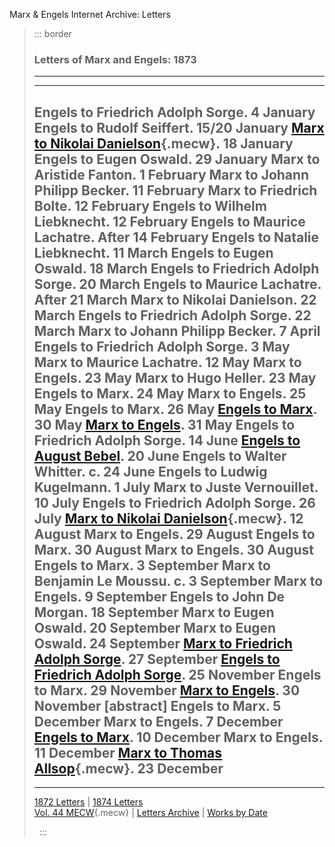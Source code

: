 Marx & Engels Internet Archive: Letters

> ::: border
>  
>
> ### Letters of Marx and Engels: 1873
>
> ------------------------------------------------------------------------
>
>   ---------------------------------------------------------------
>   Engels to Friedrich Adolph Sorge. 4 January
>   Engels to Rudolf Seiffert. 15/20 January
>   [Marx to Nikolai Danielson](73_01_18.htm){.mecw}. 18 January
>   Engels to Eugen Oswald. 29 January
>   Marx to Aristide Fanton. 1 February
>   Marx to Johann Philipp Becker. 11 February
>   Marx to Friedrich Bolte. 12 February
>   Engels to Wilhelm Liebknecht. 12 February
>   Engels to Maurice Lachatre. After 14 February
>   Engels to Natalie Liebknecht. 11 March
>   Engels to Eugen Oswald. 18 March
>   Engels to Friedrich Adolph Sorge. 20 March
>   Engels to Maurice Lachatre. After 21 March
>   Marx to Nikolai Danielson. 22 March
>   Engels to Friedrich Adolph Sorge. 22 March
>   Marx to Johann Philipp Becker. 7 April
>   Engels to Friedrich Adolph Sorge. 3 May
>   Marx to Maurice Lachatre. 12 May
>   Marx to Engels. 23 May
>   Marx to Hugo Heller. 23 May
>   Engels to Marx. 24 May
>   Marx to Engels. 25 May
>   Engels to Marx. 26 May
>   [Engels to Marx](73_05_30.htm). 30 May
>   [Marx to Engels](73_05_31.htm). 31 May
>   Engels to Friedrich Adolph Sorge. 14 June
>   [Engels to August Bebel](73_06_20.htm). 20 June
>   Engels to Walter Whitter. c. 24 June
>   Engels to Ludwig Kugelmann. 1 July
>   Marx to Juste Vernouillet. 10 July
>   Engels to Friedrich Adolph Sorge. 26 July
>   [Marx to Nikolai Danielson](73_08_12.htm){.mecw}. 12 August
>   Marx to Engels. 29 August
>   Engels to Marx. 30 August
>   Marx to Engels. 30 August
>   Engels to Marx. 3 September
>   Marx to Benjamin Le Moussu. c. 3 September
>   Marx to Engels. 9 September
>   Engels to John De Morgan. 18 September
>   Marx to Eugen Oswald. 20 September
>   Marx to Eugen Oswald. 24 September
>   [Marx to Friedrich Adolph Sorge](73_09_27.htm). 27 September
>   [Engels to Friedrich Adolph Sorge](73_11_29.htm). 25 November
>   Engels to Marx. 29 November
>   [Marx to Engels](73_11_30.htm). 30 November \[abstract\]
>   Engels to Marx. 5 December
>   Marx to Engels. 7 December
>   [Engels to Marx](73_12_10.htm). 10 December
>   Marx to Engels. 11 December
>   [Marx to Thomas Allsop](73_12_23.htm){.mecw}. 23 December
>   ---------------------------------------------------------------
>
> ------------------------------------------------------------------------
>
> [1872 Letters](../../1872/letters/index.htm) \| [1874
> Letters](../../1874/letters/index.htm)\
> [Vol. 44 MECW](../../cw/volume44/index.htm){.mecw} \| [Letters
> Archive](../../../letters/date/index.htm) \| [Works by
> Date](../../date/index.htm#1870)
>
>  
> :::

 
